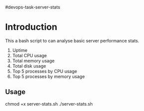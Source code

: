 #devops-task-server-stats
# Introduction 
This a bash script to can analyse basic server performance stats. 

1. Uptime
2. Total CPU usage
3. Total memory usage 
4. Total disk usage 
5. Top 5 processes by CPU usage
6. Top 5 processes by memory usage

## Usage
chmod +x server-stats.sh
./server-stats.sh

